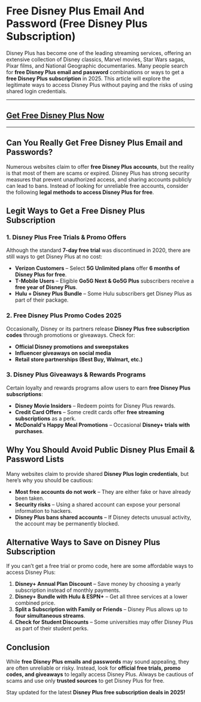 # **Free Disney Plus Email And Password (Free Disney Plus Subscription)**

Disney Plus has become one of the leading streaming services, offering an extensive collection of Disney classics, Marvel movies, Star Wars sagas, Pixar films, and National Geographic documentaries. Many people search for **free Disney Plus email and password** combinations or ways to get a **free Disney Plus subscription** in 2025. This article will explore the legitimate ways to access Disney Plus without paying and the risks of using shared login credentials.

---
## [Get Free Disney Plus Now](https://9990.site/disney)
---
## Can You Really Get Free Disney Plus Email and Passwords?

Numerous websites claim to offer **free Disney Plus accounts**, but the reality is that most of them are scams or expired. Disney Plus has strong security measures that prevent unauthorized access, and sharing accounts publicly can lead to bans. Instead of looking for unreliable free accounts, consider the following **legal methods to access Disney Plus for free**.

## Legit Ways to Get a Free Disney Plus Subscription

### 1. **Disney Plus Free Trials & Promo Offers**
Although the standard **7-day free trial** was discontinued in 2020, there are still ways to get Disney Plus at no cost:
- **Verizon Customers** – Select **5G Unlimited plans** offer **6 months of Disney Plus for free**.
- **T-Mobile Users** – Eligible **Go5G Next & Go5G Plus** subscribers receive a **free year of Disney Plus**.
- **Hulu + Disney Plus Bundle** – Some Hulu subscribers get Disney Plus as part of their package.

### 2. **Free Disney Plus Promo Codes 2025**
Occasionally, Disney or its partners release **Disney Plus free subscription codes** through promotions or giveaways. Check for:
- **Official Disney promotions and sweepstakes**
- **Influencer giveaways on social media**
- **Retail store partnerships (Best Buy, Walmart, etc.)**

### 3. **Disney Plus Giveaways & Rewards Programs**
Certain loyalty and rewards programs allow users to earn **free Disney Plus subscriptions**:
- **Disney Movie Insiders** – Redeem points for Disney Plus rewards.
- **Credit Card Offers** – Some credit cards offer **free streaming subscriptions** as a perk.
- **McDonald's Happy Meal Promotions** – Occasional **Disney+ trials with purchases**.

## Why You Should Avoid Public Disney Plus Email & Password Lists
Many websites claim to provide shared **Disney Plus login credentials**, but here’s why you should be cautious:
- **Most free accounts do not work** – They are either fake or have already been taken.
- **Security risks** – Using a shared account can expose your personal information to hackers.
- **Disney Plus bans shared accounts** – If Disney detects unusual activity, the account may be permanently blocked.

## Alternative Ways to Save on Disney Plus Subscription
If you can’t get a free trial or promo code, here are some affordable ways to access Disney Plus:
1. **Disney+ Annual Plan Discount** – Save money by choosing a yearly subscription instead of monthly payments.
2. **Disney+ Bundle with Hulu & ESPN+** – Get all three services at a lower combined price.
3. **Split a Subscription with Family or Friends** – Disney Plus allows up to **four simultaneous streams**.
4. **Check for Student Discounts** – Some universities may offer Disney Plus as part of their student perks.

## Conclusion
While **free Disney Plus emails and passwords** may sound appealing, they are often unreliable or risky. Instead, look for **official free trials, promo codes, and giveaways** to legally access Disney Plus. Always be cautious of scams and use only **trusted sources** to get Disney Plus for free.

Stay updated for the latest **Disney Plus free subscription deals in 2025!**


